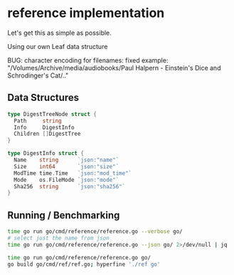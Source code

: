 # reference implementation

Let's get this as simple as possible.

Using our own Leaf data structure

BUG: character encoding for filenames: fixed example: "/Volumes/Archive/media/audiobooks/Paul Halpern - Einstein's Dice and Schrodinger's Cat/.."

## Data Structures

```go
type DigestTreeNode struct {
  Path     string
  Info     DigestInfo
  Children []DigestTree
}

type DigestInfo struct {
  Name    string      `json:"name"`
  Size    int64       `json:"size"`
  ModTime time.Time   `json:"mod_time"`
  Mode    os.FileMode `json:"mode"`
  Sha256  string      `json:"sha256"`
}
```

## Running / Benchmarking

```bash
time go run go/cmd/reference/reference.go --verbose go/
# select just the name from json
time go run go/cmd/reference/reference.go --json go/ 2>/dev/null | jq '.[] | .sha256'
```

```bash
time go run go/cmd/reference/reference.go go/
go build go/cmd/ref/ref.go; hyperfine './ref go'
```
